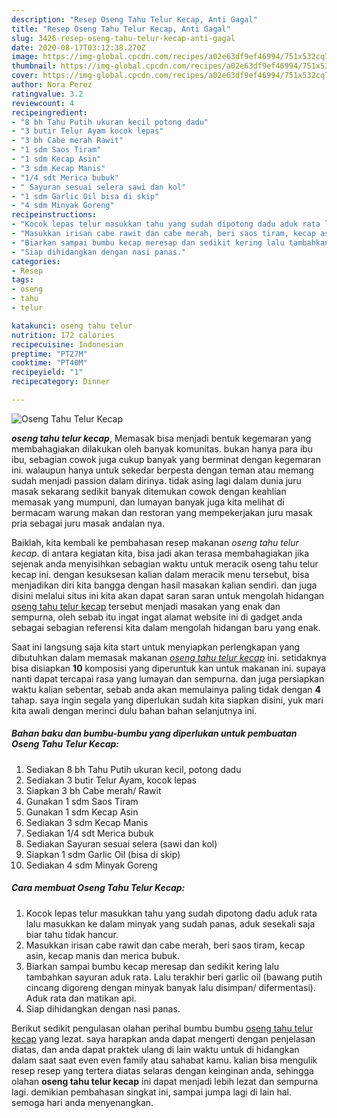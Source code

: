 ```yaml
---
description: "Resep Oseng Tahu Telur Kecap, Anti Gagal"
title: "Resep Oseng Tahu Telur Kecap, Anti Gagal"
slug: 3426-resep-oseng-tahu-telur-kecap-anti-gagal
date: 2020-08-17T03:12:38.270Z
image: https://img-global.cpcdn.com/recipes/a02e63df9ef46994/751x532cq70/oseng-tahu-telur-kecap-foto-resep-utama.jpg
thumbnail: https://img-global.cpcdn.com/recipes/a02e63df9ef46994/751x532cq70/oseng-tahu-telur-kecap-foto-resep-utama.jpg
cover: https://img-global.cpcdn.com/recipes/a02e63df9ef46994/751x532cq70/oseng-tahu-telur-kecap-foto-resep-utama.jpg
author: Nora Perez
ratingvalue: 3.2
reviewcount: 4
recipeingredient:
- "8 bh Tahu Putih ukuran kecil potong dadu"
- "3 butir Telur Ayam kocok lepas"
- "3 bh Cabe merah Rawit"
- "1 sdm Saos Tiram"
- "1 sdm Kecap Asin"
- "3 sdm Kecap Manis"
- "1/4 sdt Merica bubuk"
- " Sayuran sesuai selera sawi dan kol"
- "1 sdm Garlic Oil bisa di skip"
- "4 sdm Minyak Goreng"
recipeinstructions:
- "Kocok lepas telur masukkan tahu yang sudah dipotong dadu aduk rata lalu masukkan ke dalam minyak yang sudah panas, aduk sesekali saja biar tahu tidak hancur."
- "Masukkan irisan cabe rawit dan cabe merah, beri saos tiram, kecap asin, kecap manis dan merica bubuk."
- "Biarkan sampai bumbu kecap meresap dan sedikit kering lalu tambahkan sayuran aduk rata. Lalu terakhir beri garlic oil (bawang putih cincang digoreng dengan minyak banyak lalu disimpan/ difermentasi). Aduk rata dan matikan api."
- "Siap dihidangkan dengan nasi panas."
categories:
- Resep
tags:
- oseng
- tahu
- telur

katakunci: oseng tahu telur 
nutrition: 172 calories
recipecuisine: Indonesian
preptime: "PT27M"
cooktime: "PT40M"
recipeyield: "1"
recipecategory: Dinner

---
```



![Oseng Tahu Telur Kecap](https://img-global.cpcdn.com/recipes/a02e63df9ef46994/751x532cq70/oseng-tahu-telur-kecap-foto-resep-utama.jpg)

<b><i>oseng tahu telur kecap</i></b>, Memasak bisa menjadi bentuk kegemaran yang membahagiakan dilakukan oleh banyak komunitas. bukan hanya para ibu ibu, sebagian cowok juga cukup banyak yang berminat dengan kegemaran ini. walaupun hanya untuk sekedar berpesta dengan teman atau memang sudah menjadi passion dalam dirinya. tidak asing lagi dalam dunia juru masak sekarang sedikit banyak ditemukan cowok dengan keahlian memasak yang mumpuni, dan lumayan banyak juga kita melihat di bermacam warung makan dan restoran yang mempekerjakan juru masak pria sebagai juru masak andalan nya.



Baiklah, kita kembali ke pembahasan resep makanan <i>oseng tahu telur kecap</i>. di antara kegiatan kita, bisa jadi akan terasa membahagiakan jika sejenak anda menyisihkan sebagian waktu untuk meracik oseng tahu telur kecap ini. dengan kesuksesan kalian dalam meracik menu tersebut, bisa menjadikan diri kita bangga dengan hasil masakan kalian sendiri. dan juga disini melalui situs ini kita akan dapat saran saran untuk mengolah hidangan <u>oseng tahu telur kecap</u> tersebut menjadi masakan yang enak dan sempurna, oleh sebab itu ingat ingat alamat website ini di gadget anda sebagai sebagian referensi kita dalam mengolah hidangan baru yang enak.


Saat ini langsung saja kita start untuk menyiapkan perlengkapan yang dibutuhkan dalam memasak makanan <u><i>oseng tahu telur kecap</i></u> ini. setidaknya bisa disiapkan <b>10</b> komposisi yang diperuntuk kan untuk makanan ini. supaya nanti dapat tercapai rasa yang lumayan dan sempurna. dan juga persiapkan waktu kalian sebentar, sebab anda akan memulainya paling tidak dengan <b>4</b> tahap. saya ingin segala yang diperlukan sudah kita siapkan disini, yuk mari kita awali dengan merinci dulu bahan bahan selanjutnya ini.

<!--inarticleads1-->

##### Bahan baku dan bumbu-bumbu yang diperlukan untuk pembuatan Oseng Tahu Telur Kecap:

1. Sediakan 8 bh Tahu Putih ukuran kecil, potong dadu
1. Sediakan 3 butir Telur Ayam, kocok lepas
1. Siapkan 3 bh Cabe merah/ Rawit
1. Gunakan 1 sdm Saos Tiram
1. Gunakan 1 sdm Kecap Asin
1. Sediakan 3 sdm Kecap Manis
1. Sediakan 1/4 sdt Merica bubuk
1. Sediakan  Sayuran sesuai selera (sawi dan kol)
1. Siapkan 1 sdm Garlic Oil (bisa di skip)
1. Sediakan 4 sdm Minyak Goreng




<!--inarticleads2-->

##### Cara membuat Oseng Tahu Telur Kecap:

1. Kocok lepas telur masukkan tahu yang sudah dipotong dadu aduk rata lalu masukkan ke dalam minyak yang sudah panas, aduk sesekali saja biar tahu tidak hancur.
1. Masukkan irisan cabe rawit dan cabe merah, beri saos tiram, kecap asin, kecap manis dan merica bubuk.
1. Biarkan sampai bumbu kecap meresap dan sedikit kering lalu tambahkan sayuran aduk rata. Lalu terakhir beri garlic oil (bawang putih cincang digoreng dengan minyak banyak lalu disimpan/ difermentasi). Aduk rata dan matikan api.
1. Siap dihidangkan dengan nasi panas.




Berikut sedikit pengulasan olahan perihal bumbu bumbu <u>oseng tahu telur kecap</u> yang lezat. saya harapkan anda dapat mengerti dengan penjelasan diatas, dan anda dapat praktek ulang di lain waktu untuk di hidangkan dalam saat saat even even family atau sahabat kamu. kalian bisa mengulik resep resep yang tertera diatas selaras dengan keinginan anda, sehingga olahan <b>oseng tahu telur kecap</b> ini dapat menjadi lebih lezat dan sempurna lagi. demikian pembahasan singkat ini, sampai jumpa lagi di lain hal. semoga hari anda menyenangkan.
